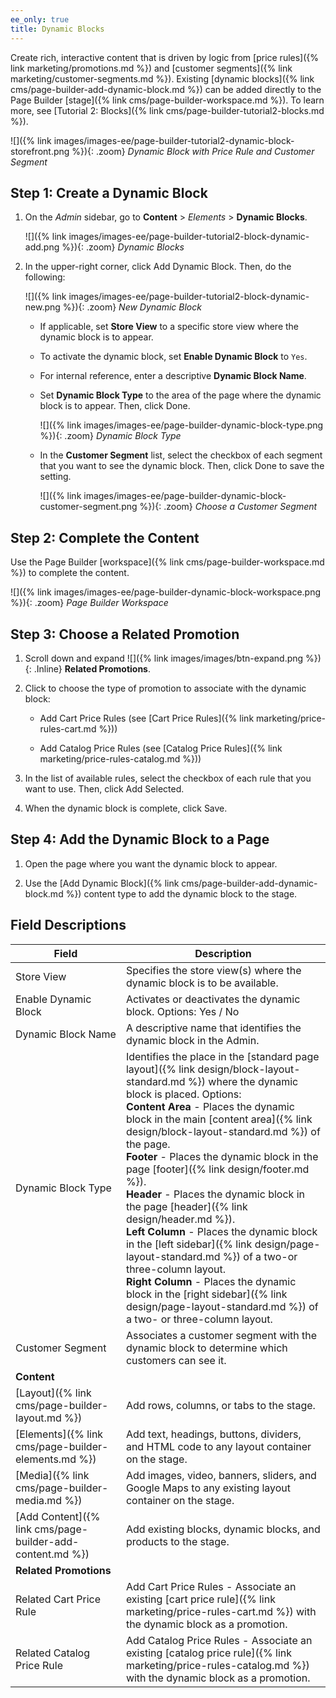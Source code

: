 ```yaml
---
ee_only: true
title: Dynamic Blocks
---
```


Create rich, interactive content that is driven by logic from [price rules]({% link marketing/promotions.md %}) and [customer segments]({% link marketing/customer-segments.md %}). Existing [dynamic blocks]({% link cms/page-builder-add-dynamic-block.md %}) can be added directly to the Page Builder [stage]({% link cms/page-builder-workspace.md %}). To learn more, see [Tutorial 2: Blocks]({% link cms/page-builder-tutorial2-blocks.md %}).

![]({% link images/images-ee/page-builder-tutorial2-dynamic-block-storefront.png %}){: .zoom}
_Dynamic Block with Price Rule and Customer Segment_

## Step 1: Create a Dynamic Block

1. On the _Admin_ sidebar, go to **Content** > _Elements_ > **Dynamic Blocks**.

   ![]({% link images/images-ee/page-builder-tutorial2-block-dynamic-add.png %}){: .zoom}
   _Dynamic Blocks_

1. In the upper-right corner, click <span class="btn">Add Dynamic Block</span>. Then, do the following:

      ![]({% link images/images-ee/page-builder-tutorial2-block-dynamic-new.png %}){: .zoom}
      _New Dynamic Block_

   - If applicable, set **Store View** to a specific store view where the dynamic block is to appear.

   - To activate the dynamic block, set **Enable Dynamic Block** to `Yes`.

   - For internal reference, enter a descriptive **Dynamic Block Name**.

   - Set **Dynamic Block Type** to the area of the page where the dynamic block is to appear. Then, click <span class="btn">Done</span>.

      ![]({% link images/images-ee/page-builder-dynamic-block-type.png %}){: .zoom}
      _Dynamic Block Type_

   - In the **Customer Segment** list, select the checkbox of each segment that you want to see the dynamic block. Then, click <span class="btn">Done</span> to save the setting.

      ![]({% link images/images-ee/page-builder-dynamic-block-customer-segment.png %}){: .zoom}
      _Choose a Customer Segment_

## Step 2: Complete the Content

Use the Page Builder [workspace]({% link cms/page-builder-workspace.md %}) to complete the content.

![]({% link images/images-ee/page-builder-dynamic-block-workspace.png %}){: .zoom}
_Page Builder Workspace_

## Step 3: Choose a Related Promotion

1. Scroll down and expand ![]({% link images/images/btn-expand.png %}){: .Inline} **Related Promotions**.

1. Click to choose the type of promotion to associate with the dynamic block:

   - <span class="btn">Add Cart Price Rules</span> (see [Cart Price Rules]({% link marketing/price-rules-cart.md %}))

   - <span class="btn">Add Catalog Price Rules</span> (see [Catalog Price Rules]({% link marketing/price-rules-catalog.md %}))

1. In the list of available rules, select the checkbox of each rule that you want to use. Then, click <span class="btn">Add Selected</span>.

1. When the dynamic block is complete, click <span class="btn">Save</span>.

## Step 4: Add the Dynamic Block to a Page

1. Open the page where you want the dynamic block to appear.

1. Use the [Add Dynamic Block]({% link cms/page-builder-add-dynamic-block.md %}) content type to add the dynamic block to the stage.

## Field Descriptions

|Field|Description|
|--- |--- |
|Store View|Specifies the store view(s) where the dynamic block is to be available.|
|Enable Dynamic Block|Activates or deactivates the dynamic block. Options: Yes / No|
|Dynamic Block Name|A descriptive name that identifies the dynamic block in the Admin.|
|Dynamic Block Type|Identifies the place in the [standard page layout]({% link design/block-layout-standard.md %}) where the dynamic block is placed. Options: <br/>**Content Area** - Places the dynamic block in the main [content area]({% link design/block-layout-standard.md %}) of the page. <br/>**Footer** - Places the dynamic block in the page [footer]({% link design/footer.md %}). <br/>**Header** - Places the dynamic block in the page [header]({% link design/header.md %}). <br/>**Left Column** - Places the dynamic block in the [left sidebar]({% link design/page-layout-standard.md %}) of a two-or three-column layout. <br/>**Right Column** - Places the dynamic block in the [right sidebar]({% link design/page-layout-standard.md %}) of a two- or three-column layout.|
|Customer Segment|Associates a customer segment with the dynamic block to determine which customers can see it.|
|**Content**||
|[Layout]({% link cms/page-builder-layout.md %})|Add rows, columns, or tabs to the stage.|
|[Elements]({% link cms/page-builder-elements.md %})|Add text, headings, buttons, dividers, and HTML code to any layout container on the stage.|
|[Media]({% link cms/page-builder-media.md %})|Add images, video, banners, sliders, and Google Maps to any existing layout container on the stage.|
|[Add Content]({% link cms/page-builder-add-content.md %})|Add existing blocks, dynamic blocks, and products to the stage.|
|**Related Promotions**||
|Related Cart Price Rule|<span class="btn">Add Cart Price Rules</span> - Associate an existing [cart price rule]({% link marketing/price-rules-cart.md %}) with the dynamic block as a promotion.|
|Related Catalog Price Rule|<span class="btn">Add Catalog Price Rules</span> - Associate an existing [catalog price rule]({% link marketing/price-rules-catalog.md %}) with the dynamic block as a promotion.|
